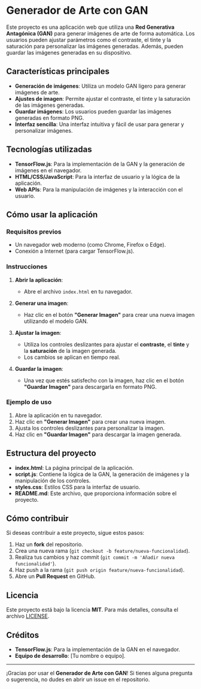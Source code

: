 # Generador de Arte con GAN

Este proyecto es una aplicación web que utiliza una **Red Generativa Antagónica (GAN)** para generar imágenes de arte de forma automática. Los usuarios pueden ajustar parámetros como el contraste, el tinte y la saturación para personalizar las imágenes generadas. Además, pueden guardar las imágenes generadas en su dispositivo.

## Características principales

- **Generación de imágenes**: Utiliza un modelo GAN ligero para generar imágenes de arte.
- **Ajustes de imagen**: Permite ajustar el contraste, el tinte y la saturación de las imágenes generadas.
- **Guardar imágenes**: Los usuarios pueden guardar las imágenes generadas en formato PNG.
- **Interfaz sencilla**: Una interfaz intuitiva y fácil de usar para generar y personalizar imágenes.

## Tecnologías utilizadas

- **TensorFlow.js**: Para la implementación de la GAN y la generación de imágenes en el navegador.
- **HTML/CSS/JavaScript**: Para la interfaz de usuario y la lógica de la aplicación.
- **Web APIs**: Para la manipulación de imágenes y la interacción con el usuario.

## Cómo usar la aplicación

### Requisitos previos

- Un navegador web moderno (como Chrome, Firefox o Edge).
- Conexión a Internet (para cargar TensorFlow.js).

### Instrucciones

1. **Abrir la aplicación**:
   - Abre el archivo `index.html` en tu navegador.

2. **Generar una imagen**:
   - Haz clic en el botón **"Generar Imagen"** para crear una nueva imagen utilizando el modelo GAN.

3. **Ajustar la imagen**:
   - Utiliza los controles deslizantes para ajustar el **contraste**, el **tinte** y la **saturación** de la imagen generada.
   - Los cambios se aplican en tiempo real.

4. **Guardar la imagen**:
   - Una vez que estés satisfecho con la imagen, haz clic en el botón **"Guardar Imagen"** para descargarla en formato PNG.

### Ejemplo de uso

1. Abre la aplicación en tu navegador.
2. Haz clic en **"Generar Imagen"** para crear una nueva imagen.
3. Ajusta los controles deslizantes para personalizar la imagen.
4. Haz clic en **"Guardar Imagen"** para descargar la imagen generada.

## Estructura del proyecto

- **index.html**: La página principal de la aplicación.
- **script.js**: Contiene la lógica de la GAN, la generación de imágenes y la manipulación de los controles.
- **styles.css**: Estilos CSS para la interfaz de usuario.
- **README.md**: Este archivo, que proporciona información sobre el proyecto.

## Cómo contribuir

Si deseas contribuir a este proyecto, sigue estos pasos:

1. Haz un **fork** del repositorio.
2. Crea una nueva rama (`git checkout -b feature/nueva-funcionalidad`).
3. Realiza tus cambios y haz commit (`git commit -m 'Añadir nueva funcionalidad'`).
4. Haz push a la rama (`git push origin feature/nueva-funcionalidad`).
5. Abre un **Pull Request** en GitHub.

## Licencia

Este proyecto está bajo la licencia **MIT**. Para más detalles, consulta el archivo [LICENSE](LICENSE).

## Créditos

- **TensorFlow.js**: Para la implementación de la GAN en el navegador.
- **Equipo de desarrollo**: [Tu nombre o equipo].

---

¡Gracias por usar el **Generador de Arte con GAN**! Si tienes alguna pregunta o sugerencia, no dudes en abrir un issue en el repositorio.
